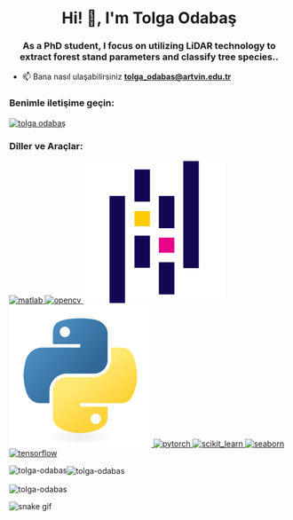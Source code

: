 <h1 align="center">Hi! 👋, I'm Tolga Odabaş</h1>
<h3 align="center">As a PhD student, I focus on utilizing LiDAR technology to extract forest stand parameters and classify tree species..</h3>

- 📫 Bana nasıl ulaşabilirsiniz **tolga_odabas@artvin.edu.tr**

<h3 align="left">Benimle iletişime geçin:</h3>
<p align="left">
<a href="https://linkedin.com/in/tolga odabaş" target="blank"><img align="center" src="https://raw.githubusercontent.com/rahuldkjain/github-profile-readme-generator/master/src/images/icons/Social/linked-in-alt.svg" alt="tolga odabaş" height="30" width="40" /></a>
</p>

<h3 align="left">Diller ve Araçlar:</h3>
<p align="left"> <a href="https://www.mathworks.com/" target="_blank" rel="noreferrer"> <img src="https://upload.wikimedia.org/wikipedia/commons/2/21/Matlab_Logo.png" alt="matlab" width="40" height="40"/> </a> <a href="https://opencv.org/" target="_blank" rel="noreferrer"> <img src="https://www.vectorlogo.zone/logos/opencv/opencv-icon.svg" alt="opencv" width="40" height="40"/> </a> <a href="https://pandas.pydata.org/" target="_blank" rel="noreferrer"> <img src="https://raw.githubusercontent.com/devicons/devicon/2ae2a900d2f041da66e950e4d48052658d850630/icons/pandas/pandas-original.svg" alt="pandas" genişlik="40" yükseklik="40"/> </a> <a href="https://www.python.org" target="_blank" rel="noreferrer"> <img src="https://raw.githubusercontent.com/devicons/devicon/master/icons/python/python-original.svg" alt="python" genişlik="40" yükseklik="40"/> </a> <a href="https://pytorch.org/" target="_blank" rel="noreferrer"> <img src="https://www.vectorlogo.zone/logos/pytorch/pytorch-icon.svg" alt="pytorch" width="40" height="40"/> </a> <a href="https://scikit-learn.org/" target="_blank" rel="noreferrer"> <img src="https://upload.wikimedia.org/wikipedia/commons/0/05/Scikit_learn_logo_small.svg" alt="scikit_learn" width="40" height="40"/> </a> <a href="https://seaborn.pydata.org/" target="_blank" rel="noreferrer"> <img src="https://seaborn.pydata.org/_images/logo-mark-lightbg.svg" alt="seaborn" width="40" height="40"/> </a> <a href="https://www.tensorflow.org" target="_blank" rel="noreferrer"> <img src="https://www.vectorlogo.zone/logos/tensorflow/tensorflow-icon.svg" alt="tensorflow" width="40" height="40"/> </a> </p>

<p><img align="left" src="https://github-readme-stats.vercel.app/api/top-langs?username=tolga-odabas&show_icons=true&locale=tr&layout=compact" alt="tolga-odabas" /></p>

<p> <img align="center" src="https://github-readme-stats.vercel.app/api?username=tolga-odabas&show_icons=true&locale=tr" alt="tolga-odabas" /></p>

<p><img align="center" src="https://github-readme-streak-stats.herokuapp.com/?user=tolga-odabas&" alt="tolga-odabas" /></p>

![snake gif](https://github.com/tolga-odabas/tolga-odabas/blob/output/github-contribution-grid-snake.gif)
